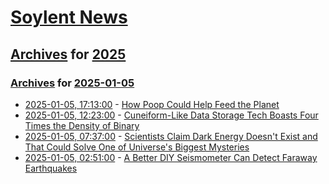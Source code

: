 # [Soylent News](../../../README.md)

## [Archives](../../index.md) for [2025](../index.md)

### [Archives](../../index.md) for [2025-01-05](index.md)

* [2025-01-05, 17:13:00](https://soylentnews.org/article.pl?sid=25/01/04/2049207&from=rss) - [How Poop Could Help Feed the Planet](https://soylentnews.org/article.pl?sid=25/01/04/2049207&from=rss)
* [2025-01-05, 12:23:00](https://soylentnews.org/article.pl?sid=25/01/04/2012210&from=rss) - [Cuneiform-Like Data Storage Tech Boasts Four Times the Density of Binary](https://soylentnews.org/article.pl?sid=25/01/04/2012210&from=rss)
* [2025-01-05, 07:37:00](https://soylentnews.org/article.pl?sid=25/01/04/159246&from=rss) - [Scientists Claim Dark Energy Doesn't Exist and That Could Solve One of Universe's Biggest Mysteries](https://soylentnews.org/article.pl?sid=25/01/04/159246&from=rss)
* [2025-01-05, 02:51:00](https://soylentnews.org/article.pl?sid=25/01/04/153244&from=rss) - [A Better DIY Seismometer Can Detect Faraway Earthquakes](https://soylentnews.org/article.pl?sid=25/01/04/153244&from=rss)
